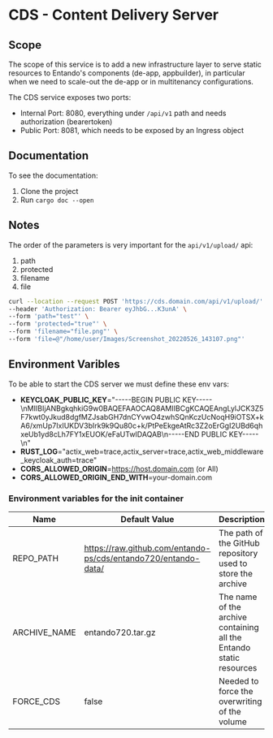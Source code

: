 # CDS - Content Delivery Server

## Scope

The scope of this service is to add a new infrastructure layer to serve static resources to Entando's components (de-app, appbuilder),
in particular when we need to scale-out the de-app or in multitenancy configurations.

The CDS service exposes two ports:

- Internal Port: 8080, everything under `/api/v1` path and needs authorization (bearertoken)
- Public Port: 8081, which needs to be exposed by an Ingress object


## Documentation

To see the documentation:
1. Clone the project
2. Run `cargo doc --open`

## Notes

The order of the parameters is very important for the `api/v1/upload/` api:
1. path
2. protected
3. filename
4. file

```bash
curl --location --request POST 'https://cds.domain.com/api/v1/upload/' \
--header 'Authorization: Bearer eyJhbG...K3unA' \
--form 'path="test"' \
--form 'protected="true"' \
--form 'filename="file.png"' \
--form 'file=@"/home/user/Images/Screenshot_20220526_143107.png"'
```

## Environment Varibles

To be able to start the CDS server we must define these env vars:

- **KEYCLOAK_PUBLIC_KEY**="-----BEGIN PUBLIC KEY-----\nMIIBIjANBgkqhkiG9w0BAQEFAAOCAQ8AMIIBCgKCAQEAngLylJCK3Z5F7kwt0yJkud8dgfMZJsabGH7dnCYvwO4zwhSQnKczUcNoqH9iOTSX+kA6/xmUp7IxIUKDV3bIrk9k9Qu80c+k/PtPeEkgeAtRc3Z2oErGgI2UBd6qhxeUb1yd8cLh7FY1xEUOK/eFaUTwIDAQAB\n-----END PUBLIC KEY-----\n"
- **RUST_LOG**="actix_web=trace,actix_server=trace,actix_web_middleware_keycloak_auth=trace"
- **CORS_ALLOWED_ORIGIN**=https://host.domain.com (or All)
- **CORS_ALLOWED_ORIGIN_END_WITH**=your-domain.com 

### Environment variables for the init container

| Name      | Default Value                                                  | Description                                                 |
|-----------|----------------------------------------------------------------|-------------------------------------------------------------|
| REPO_PATH | https://raw.github.com/entando-ps/cds/entando720/entando-data/ | The path of the GitHub repository used to store the archive |
| ARCHIVE_NAME | entando720.tar.gz | The name of the archive containing all the Entando static resources |
| FORCE_CDS | false | Needed to force the overwriting of the volume | 

